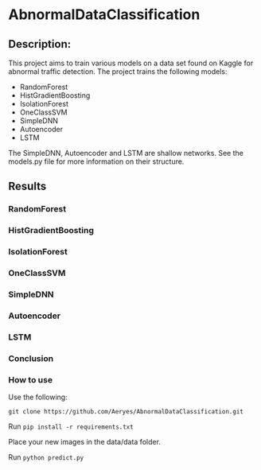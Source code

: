 # AbnormalDataClassification

## Description:
This project aims to train various models on a data set found on Kaggle for abnormal traffic detection.
The project trains the following models:
- RandomForest
- HistGradientBoosting
- IsolationForest
- OneClassSVM
- SimpleDNN
- Autoencoder
- LSTM

The SimpleDNN, Autoencoder and LSTM are shallow networks. See the models.py file for more information on their structure.


## Results
### RandomForest
### HistGradientBoosting
### IsolationForest
### OneClassSVM
### SimpleDNN
### Autoencoder
### LSTM

### Conclusion

### How to use
Use the following:

```git clone https://github.com/Aeryes/AbnormalDataClassification.git```

Run ```pip install -r requirements.txt```

Place your new images in the data/data folder.

Run ```python predict.py```
